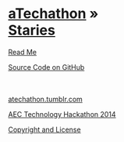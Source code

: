 [aTechathon](../index.html ) &raquo;<br>[Staries]( ./index.html )
===

<p id=rm >
	<a href=JavaScript:displayPage("#readme.md#rm"); >Read Me</a>
</p>

<i class="fa fa-github"></i> [Source Code on GitHub]( https://github.com/aTechathon/atechathon.github.io/tree/master/staries )  
<br>
<br>


<i class="fa fa-tumblr-square"></i> [atechathon.tumblr.com]( http://atechathon.tumblr.com )

<i class="fa fa-external-link"></i> [AEC Technology Hackathon 2014 ]( https://www.hackerleague.org/hackathons/aec-technology-hackathon-2014/ )

<i class="fa fa-copy"></i> [Copyright and License]( https://github.com/atechathon/atechathon/.github.io/blob/master/atechathon-copyright-and-mit-license.md )
